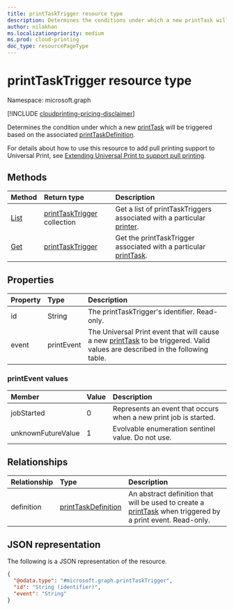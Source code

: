 ```yaml
---
title: printTaskTrigger resource type
description: Determines the conditions under which a new printTask will be executed based on the associated printTaskDefinition.
author: nilakhan
ms.localizationpriority: medium
ms.prod: cloud-printing
doc_type: resourcePageType
---
```


# printTaskTrigger resource type

Namespace: microsoft.graph

[!INCLUDE [cloudprinting-pricing-disclaimer](../../includes/cloudprinting-pricing-disclaimer.md)]

Determines the condition under which a new [printTask](printtask.md) will be triggered based on the associated [printTaskDefinition](printtaskdefinition.md).

For details about how to use this resource to add pull printing support to Universal Print, see [Extending Universal Print to support pull printing](/graph/universal-print-concept-overview#extending-universal-print-to-support-pull-printing).

## Methods
|Method|Return type|Description|
|:---|:---|:---|
| [List](../api/printer-list-tasktriggers.md) | [printTaskTrigger](printtasktrigger.md) collection | Get a list of printTaskTriggers associated with a particular [printer](printer.md). |
| [Get](../api/printtasktrigger-get.md) | [printTaskTrigger](printtasktrigger.md) | Get the printTaskTrigger associated with a particular [printTask](printtask.md). |

## Properties
|Property|Type|Description|
|:---|:---|:---|
|id|String|The printTaskTrigger's identifier. Read-only.|
|event|printEvent|The Universal Print event that will cause a new [printTask](printtask.md) to be triggered. Valid values are described in the following table.|

### printEvent values

|Member|Value|Description|
|:---|:---|:---|
|jobStarted|0|Represents an event that occurs when a new print job is started.|
|unknownFutureValue|1|Evolvable enumeration sentinel value. Do not use.|

## Relationships
|Relationship|Type|Description|
|:---|:---|:---|
|definition|[printTaskDefinition](printtaskdefinition.md)|An abstract definition that will be used to create a [printTask](printtask.md) when triggered by a print event. Read-only.|

## JSON representation
The following is a JSON representation of the resource.
<!-- {
  "blockType": "resource",
  "keyProperty": "id",
  "@odata.type": "microsoft.graph.printTaskTrigger",
  "openType": false
}
-->
``` json
{
  "@odata.type": "#microsoft.graph.printTaskTrigger",
  "id": "String (identifier)",
  "event": "String"
}
```

